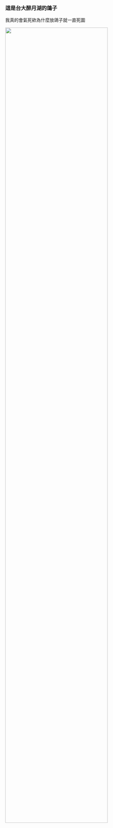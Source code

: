 ### 這是台大醉月湖的鴿子
我真的會氣死欸為什麼放鴿子就一直死圖

<img src="https://i.imgur.com/8n6WaLr.jpg" width = "80%"/>
<!--
**creeperjong/creeperjong** is a ✨ _special_ ✨ repository because its `README.md` (this file) appears on your GitHub profile.

Here are some ideas to get you started:

- 🔭 I’m currently working on ...
- 🌱 I’m currently learning ...
- 👯 I’m looking to collaborate on ...
- 🤔 I’m looking for help with ...
- 💬 Ask me about ...
- 📫 How to reach me: ...
- 😄 Pronouns: ...
- ⚡ Fun fact: ...
-->
